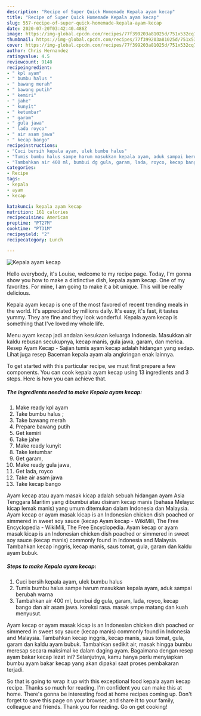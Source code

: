 ```yaml
---
description: "Recipe of Super Quick Homemade Kepala ayam kecap"
title: "Recipe of Super Quick Homemade Kepala ayam kecap"
slug: 557-recipe-of-super-quick-homemade-kepala-ayam-kecap
date: 2020-07-20T03:42:40.486Z
image: https://img-global.cpcdn.com/recipes/77f399203a81025d/751x532cq70/kepala-ayam-kecap-foto-resep-utama.jpg
thumbnail: https://img-global.cpcdn.com/recipes/77f399203a81025d/751x532cq70/kepala-ayam-kecap-foto-resep-utama.jpg
cover: https://img-global.cpcdn.com/recipes/77f399203a81025d/751x532cq70/kepala-ayam-kecap-foto-resep-utama.jpg
author: Chris Hernandez
ratingvalue: 4.5
reviewcount: 9148
recipeingredient:
- " kpl ayam"
- " bumbu halus "
- " bawang merah"
- " bawang putih"
- " kemiri"
- " jahe"
- " kunyit"
- " ketumbar"
- " garam"
- " gula jawa"
- " lada royco"
- " air asam jawa"
- " kecap bango"
recipeinstructions:
- "Cuci bersih kepala ayam, ulek bumbu halus"
- "Tumis bumbu halus sampe harum masukkan kepala ayam, aduk sampai berubah warna"
- "Tambahkan air 400 ml, bumbui dg gula, garam, lada, royco, kecap bango dan air asam jawa. koreksi rasa. masak smpe matang dan kuah menyusut."
categories:
- Recipe
tags:
- kepala
- ayam
- kecap

katakunci: kepala ayam kecap 
nutrition: 161 calories
recipecuisine: American
preptime: "PT27M"
cooktime: "PT31M"
recipeyield: "2"
recipecategory: Lunch

---
```



![Kepala ayam kecap](https://img-global.cpcdn.com/recipes/77f399203a81025d/751x532cq70/kepala-ayam-kecap-foto-resep-utama.jpg)

Hello everybody, it's Louise, welcome to my recipe page. Today, I'm gonna show you how to make a distinctive dish, kepala ayam kecap. One of my favorites. For mine, I am going to make it a bit unique. This will be really delicious.

Kepala ayam kecap is one of the most favored of recent trending meals in the world. It's appreciated by millions daily. It's easy, it's fast, it tastes yummy. They are fine and they look wonderful. Kepala ayam kecap is something that I've loved my whole life.

Menu ayam kecap jadi andalan kesukaan keluarga Indonesia. Masukkan air kaldu rebusan secukupnya, kecap manis, gula jawa, garam, dan merica. Resep Ayam Kecap - Sajian tumis ayam kecap adalah hidangan yang sedap. Lihat juga resep Baceman kepala ayam ala angkringan enak lainnya.


To get started with this particular recipe, we must first prepare a few components. You can cook kepala ayam kecap using 13 ingredients and 3 steps. Here is how you can achieve that.

<!--inarticleads1-->

##### The ingredients needed to make Kepala ayam kecap:

1. Make ready  kpl ayam
1. Take  bumbu halus ;
1. Take  bawang merah
1. Prepare  bawang putih
1. Get  kemiri
1. Take  jahe
1. Make ready  kunyit
1. Take  ketumbar
1. Get  garam,
1. Make ready  gula jawa,
1. Get  lada, royco
1. Take  air asam jawa
1. Take  kecap bango


Ayam kecap atau ayam masak kicap adalah sebuah hidangan ayam Asia Tenggara Maritim yang dibumbui atau disiram kecap manis (bahasa Melayu: kicap lemak manis) yang umum ditemukan dalam Indonesia dan Malaysia. Ayam kecap or ayam masak kicap is an Indonesian chicken dish poached or simmered in sweet soy sauce (kecap Ayam kecap - WikiMili, The Free Encyclopedia - WikiMili, The Free Encyclopedia. Ayam kecap or ayam masak kicap is an Indonesian chicken dish poached or simmered in sweet soy sauce (kecap manis) commonly found in Indonesia and Malaysia. Tambahkan kecap inggris, kecap manis, saus tomat, gula, garam dan kaldu ayam bubuk. 

<!--inarticleads2-->

##### Steps to make Kepala ayam kecap:

1. Cuci bersih kepala ayam, ulek bumbu halus
1. Tumis bumbu halus sampe harum masukkan kepala ayam, aduk sampai berubah warna
1. Tambahkan air 400 ml, bumbui dg gula, garam, lada, royco, kecap bango dan air asam jawa. koreksi rasa. masak smpe matang dan kuah menyusut.


Ayam kecap or ayam masak kicap is an Indonesian chicken dish poached or simmered in sweet soy sauce (kecap manis) commonly found in Indonesia and Malaysia. Tambahkan kecap inggris, kecap manis, saus tomat, gula, garam dan kaldu ayam bubuk. Tambahkan sedikit air, masak hingga bumbu meresap secara maksimal ke dalam daging ayam. Bagaimana dengan resep ayam bakar kecap lezat ini? Selanjutnya, kamu hanya perlu menyiapkan bumbu ayam bakar kecap yang akan dipakai saat proses pembakaran terjadi. 

So that is going to wrap it up with this exceptional food kepala ayam kecap recipe. Thanks so much for reading. I'm confident you can make this at home. There's gonna be interesting food at home recipes coming up. Don't forget to save this page on your browser, and share it to your family, colleague and friends. Thank you for reading. Go on get cooking!
